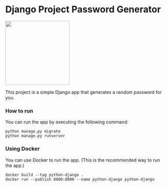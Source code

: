 # Django Project Password Generator

<img src="https://api.iconify.design/logos/django.svg" width="200" />

This project is a simple Django app that generates a random password for you.


### How to run

You can run the app by executing the following command:

```
python manage.py migrate 
python manage.py runserver
```

### Using Docker

You can use Docker to run the app. (This is the recommended way to run the app.)

```
docker build --tag python-django .
docker run --publish 8000:8000 --name python-django python-django
```



